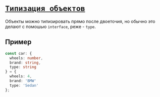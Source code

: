 # [`Типизация объектов`](../index.md/#объекты)

Объекты можно типизировать прямо после двоеточия, но обычно это делают с помошью `interface`, реже - `type`.

## Пример

```ts
const car: {
  wheels: number,
  brand: string,
  type: string
} = {
  wheels: 4,
  brand: 'BMW'
  type: 'Sedan'
};
```
